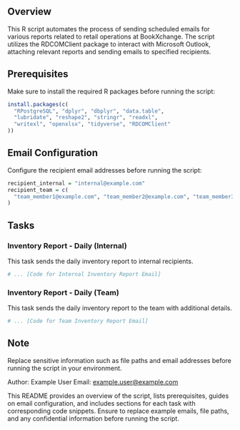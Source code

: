 ## Overview
This R script automates the process of sending scheduled emails for various reports related to retail operations at BookXchange. The script utilizes the RDCOMClient package to interact with Microsoft Outlook, attaching relevant reports and sending emails to specified recipients.

## Prerequisites
Make sure to install the required R packages before running the script:

```r
install.packages(c(
  "RPostgreSQL", "dplyr", "dbplyr", "data.table",
  "lubridate", "reshape2", "stringr", "readxl",
  "writexl", "openxlsx", "tidyverse", "RDCOMClient"
))
```

## Email Configuration
Configure the recipient email addresses before running the script:

```r
recipient_internal = "internal@example.com"
recipient_team = c(
  "team_member1@example.com", "team_member2@example.com", "team_member3@example.com"
)
```

## Tasks

### Inventory Report - Daily (Internal)
This task sends the daily inventory report to internal recipients.

```r
# ... [Code for Internal Inventory Report Email]
```

### Inventory Report - Daily (Team)
This task sends the daily inventory report to the team with additional details.

```r
# ... [Code for Team Inventory Report Email]
```

<!-- Add similar sections for other tasks... -->

## Note
Replace sensitive information such as file paths and email addresses before running the script in your environment.

Author: Example User
Email: example.user@example.com

This README provides an overview of the script, lists prerequisites, guides on email configuration, and includes sections for each task with corresponding code snippets. Ensure to replace example emails, file paths, and any confidential information before running the script.
